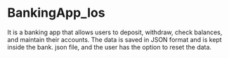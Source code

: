 # BankingApp_Ios
It is a banking app that allows users to deposit, withdraw, check balances, and maintain their accounts. The data is saved in JSON format and is kept inside the bank. json file, and the user has the option to reset the data.
